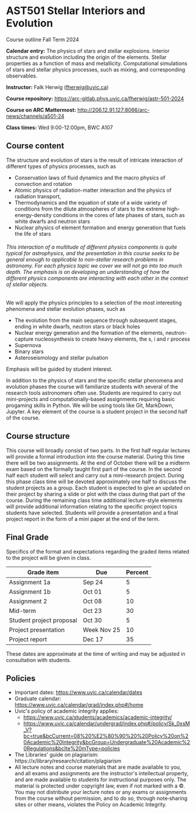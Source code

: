 # AST501 Stellar Interiors and Evolution

Course outline Fall Term 2024

**Calendar entry:** The physics of stars and stellar explosions. Interior structure  and evolution including the origin of the elements. Stellar properties  as a function of mass and metallicity. Computational simulations of  stars and stellar physics processes, such as mixing, and corresponding  observables.

**Instructor:** Falk Herwig (fherwig@uvic.ca)

**Course repository:** https://arc-gitlab.phys.uvic.ca/fherwig/astr-501-2024

**Course on ARC Mattermost:** http://206.12.91.127:8066/arc-news/channels/a501-24

**Class times:** Wed 9:00-12:00pm, BWC A107

## Course content

The structure and evolution of stars is the result of intricate interaction of different types of physics processes, such as 

* Conservation laws of fluid dynamics and the macro physics of convection and rotation
* Atomic physics of radiation-matter interaction and the physics of radiation transport, 
* Thermodynamics and the equation of state of a wide variety of conditions from the dilute atmospheres of stars to the extreme high-energy-density conditions in the cores of late phases of stars, such as white dwarfs and neutron stars
* Nuclear physics of element formation and energy generation that fuels the life of stars

###### This interaction of a  multitude of different physics components is quite typical for astrophysics, and the presentation in this course seeks to be general enough to applicable to non-stellar research problems in astronomy. For each physics topic we cover we will not go into too much depth. The emphasis is on developing an understanding of how the different physics components are interacting with each other in the context of stellar objects. 

We will apply the physics principles to a selection of the most interesting phenomena and stellar evolution phases, such as

* The evolution from the main sequence through subsequent stages, ending in white dwarfs, neutron stars or black holes
* Nuclear energy generation and the formation of the elements, neutron-capture nucleosynthesis to create heavy elements, the s, i and r process
* Supernova 
* Binary stars
* Asteroseismology and stellar pulsation

Emphasis will be guided by student interest.

In addition to the physics of stars and the specific stellar phenomena and evolution phases the course will familiarize students with several of the research tools astronomers often use. Students are required to carry out mini-projects and computationally-based assignments requiring basic progaming skills in Python. We will be using tools like Git, MarkDown, Jupyter. A key element of the course is a student project in the second half of the course.

## Course structure

This course will broadly consist of two parts. In the first half regular lectures will provide a formal introduction into the course material. During this time there will be two assignments. At the end of October there will be a midterm exam based on the formally taught first part of the course. In the second half each student will select and carry out a mini-research project. During this phase class time will be devoted approximately one half to discuss the student projects as a group. Each student is expected to give an updated on their project by sharing a slide or plot with the class during that part of the course. During the remaining class time additional lecture-style elements will provide additional information relating to the specific project topics students have selected. Students will provide a presentation and a final project report in the form of a mini paper at the end of the term.

## Final Grade

Specifics of the format and expectations regarding the graded items related to the project will be given in class.

| Grade item               | Due         | Percent |
| ------------------------ | ----------- | ------- |
| Assignment 1a             | Sep 24     | 5      |
| Assignment 1b             | Oct 01     | 5      |
| Assignment 2             | Oct 08      | 10      |
| Mid-term                 | Oct 23      | 30      |
| Student project proposal | Oct 30      | 5       |
| Project presentation     | Week Nov 25 | 10      |
| Project report           | Dec 17      | 35      |

These dates are approximate at the time of writing and may be adjusted in consultation with students.

## Policies

* Important dates: https://www.uvic.ca/calendar/dates
* Graduate calendar: https://www.uvic.ca/calendar/grad/index.php#/home
* Uvic's policy of academic integrity applies: 
  * https://www.uvic.ca/students/academics/academic-integrity/
  * https://www.uvic.ca/calendar/undergrad/index.php#/policy/Sk_0xsM_V?bc=true&bcCurrent=08%20%E2%80%90%20%20Policy%20on%20Academic%20Integrity&bcGroup=Undergraduate%20Academic%20Regulations&bcIte%20mType=policies
* The Libraries' guide on plagiarism: https://x/library/research/citation/plagiarism
* All lecture notes and course materials that are made available to you, and all exams and assignments are the instructor's intellectual property, and are made available to students for instructional purposes only.  The material is protected under copyright law, even if not marked with a ©. You may not distribute your lecture notes or any exams or assignments from the course without  permission, and to do so, through note‐sharing sites or other means, violates the Policy on Academic Integrity.  

  

